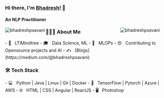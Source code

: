 ### Hi there, I'm [Bhadresh!](https://www.linkedin.com/in/bhadreshsavani/) 👋

<div class="float-container">
<h4>An NLP Practitioner</h4>

<img align="right" src="https://github-readme-stats.vercel.app/api/top-langs/?username=bhadreshpsavani&layout=compact&hide=html&theme=onedark" alt="bhadreshpsavani" />

<img align="left" src="https://github-readme-stats.vercel.app/api?username=bhadreshpsavani&show_icons=true&theme=onedark" alt="bhadreshpsavani" />

</div>

<div class="float-container">

  <div class="float-child green">
    <h3> 👨🏻‍💻 About Me </h3>
    - 💼 &nbsp; LTIMindtree
    - 🎓 &nbsp; Data Science, ML
    - 🔭 &nbsp; MLOPs
    - 😍 &nbsp; Contributing to Opensource projects and AI
    - ✍️ &nbsp; [Blogs](https://medium.com/@bhadreshpsavani)
  </div>
  
  <div class="float-child blue">
    <h3>🛠 Tech Stack</h3>
    - 💻 &nbsp; Python | Java | Linux | Git | Docker
    - 🔧 &nbsp; TensorFlow | Pytorch | Azure | AWS
    - 🌐 &nbsp; HTML | CSS | Angular | ReactJS 
    - 🖥 &nbsp; Photoshop 
  </div>
  
</div>
